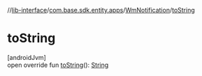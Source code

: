 //[lib-interface](../../../index.md)/[com.base.sdk.entity.apps](../index.md)/[WmNotification](index.md)/[toString](to-string.md)

# toString

[androidJvm]\
open override fun [toString](to-string.md)(): [String](https://kotlinlang.org/api/latest/jvm/stdlib/kotlin/-string/index.html)
